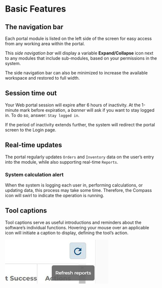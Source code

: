 # Basic Features

## The navigation bar
Each portal module is listed on the left side of the screen for easy access from any working area within the portal.

This <i>side navigation bar</i> will display a variable **Expand/Collapse** icon next to any modules that
include sub-modules, based on your permissions in the system.

The side navigation bar can also be minimized to increase the available workspace and restored to
full width.

## Session time out
Your Web portal session will expire after 6 hours of inactivity. At the 1-minute mark before expiration,
a _banner_ will ask if you want to stay logged in. To do so, answer: `Stay logged in`.

If the period of inactivity extends further, the system will redirect the portal screen to the Login page.

## Real-time updates
The portal regularly updates `Orders` and `Inventory` data on the user’s entry into the module, while also
supporting real-time `Reports`.

### System calculation alert <!-- {docsify-ignore} -->
When the system is logging each user in, performing calculations, or updating data, this process may
take some time. Therefore, the Compass icon will swirl to indicate the operation is running.

## Tool captions
Tool captions serve as useful introductions and reminders about the software’s individual functions.
Hovering your mouse over an applicable icon will initiate a caption to display, defining the tool’s action.

<img src="images/tooltips.png" alt="tool captions"/>
